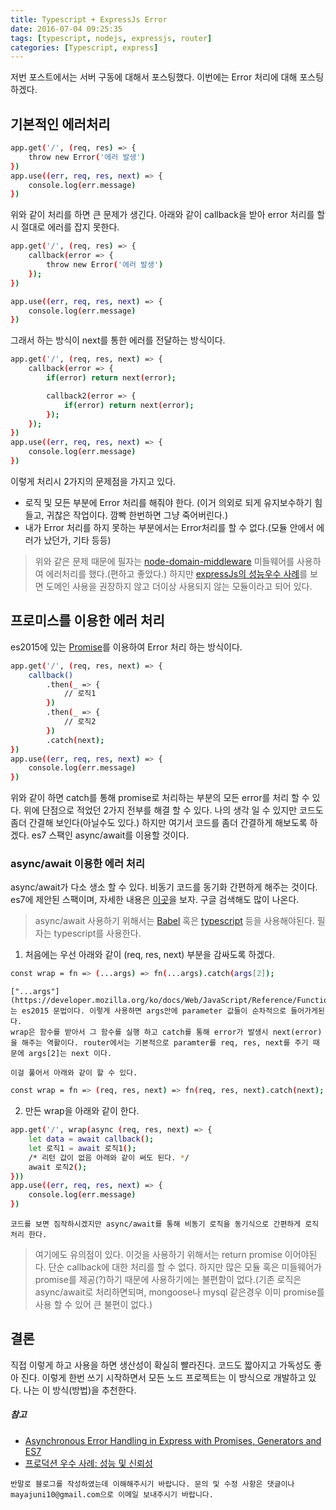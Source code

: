 ```yaml
---
title: Typescript + ExpressJs Error
date: 2016-07-04 09:25:35
tags: [typescript, nodejs, expressjs, router]
categories: [Typescript, express]
---
```

저번 포스트에서는 서버 구동에 대해서 포스팅했다. 이번에는 Error 처리에 대해 포스팅 하겠다.

## 기본적인 에러처리
```bash
app.get('/', (req, res) => {
    throw new Error('에러 발생')
})
app.use((err, req, res, next) => {
    console.log(err.message)
})
```
위와 같이 처리를 하면 큰 문제가 생긴다. 아래와 같이 callback을 받아 error 처리를 할 시 절대로 에러를 잡지 못한다.
```bash
app.get('/', (req, res) => {
    callback(error => {
        throw new Error('에러 발생')
    });
})

app.use((err, req, res, next) => {
    console.log(err.message)
})
```
그래서 하는 방식이 next를 통한 에러를 전달하는 방식이다.
```bash
app.get('/', (req, res, next) => {
    callback(error => {
        if(error) return next(error);

        callback2(error => {
            if(error) return next(error);
        });
    });
})
app.use((err, req, res, next) => {
    console.log(err.message)
})
```
이렇게 처리시 2가지의 문제점을 가지고 있다.
 * 로직 및 모든 부분에 Error 처리를 해줘야 한다.
    (이거 의외로 되게 유지보수하기 힘들고, 귀찮은 작업이다. 깜빡 한번하면 그냥 죽어버린다.)
 * 내가 Error 처리를 하지 못하는 부분에서는 Error처리를 할 수 없다.(모듈 안에서 에러가 났던가, 기타 등등)

> 위와 같은 문제 때문에 필자는 [node-domain-middleware](https://github.com/brianc/node-domain-middleware) 미들웨어를 사용하여 에러처리를 했다.(편하고 좋았다.) 하지만 [expressJs의 성능우수 사례](http://expressjs.com/ko/advanced/best-practice-performance.html#section-8)를 보면 도메인 사용을 권장하지 않고 더이상 사용되지 않는 모듈이라고 되어 있다.

## 프로미스를 이용한 에러 처리
es2015에 있는 [Promise](https://developer.mozilla.org/ko/docs/Web/JavaScript/Reference/Global_Objects/Promise)를 이용하여 Error 처리 하는 방식이다.
```bash
app.get('/', (req, res, next) => {
    callback()
        .then(_ => {
            // 로직1
        })
        .then(_ => {
            // 로직2
        })
        .catch(next);
})
app.use((err, req, res, next) => {
    console.log(err.message)
})
```
위와 같이 하면 catch를 통해 promise로 처리하는 부분의 모든 error를 처리 할 수 있다. 위에 단점으로 적었던 2가지 전부를 해결 할 수 있다. 나의 생각 일 수 있지만 코드도 좀더 간결해 보인다(아닐수도 있다.)
하지만 여기서 코드를 좀더 간결하게 해보도록 하겠다. es7 스팩인 async/await를 이용할 것이다.

### async/await 이용한 에러 처리
 async/await가 다소 생소 할 수 있다. 비동기 코드를 동기화 간편하게 해주는 것이다. es7에 제안된 스팩이며, 자세한 내용은 [이곳](https://blogs.msdn.microsoft.com/typescript/2015/11/03/what-about-asyncawait/)을 보자. 구글 검색해도 많이 나온다.

> async/await 사용하기 위해서는 [Babel](https://babeljs.io/docs/usage/cli/) 혹은 [typescript](https://www.typescriptlang.org/) 등을 사용해야된다. 필자는 typescript를 사용한다.

 1. 처음에는 우선 아래와 같이 (req, res, next) 부분을 감싸도록 하겠다.
```bash
const wrap = fn => (...args) => fn(...args).catch(args[2]);
```
    ["...args"](https://developer.mozilla.org/ko/docs/Web/JavaScript/Reference/Functions/arguments)는 es2015 문법이다. 이렇게 사용하면 args안에 parameter 값들이 순차적으로 들어가게된다.
    wrap은 함수를 받아서 그 함수를 실행 하고 catch를 통해 error가 발생시 next(error)을 해주는 역활이다. router에서는 기본적으로 paramter를 req, res, next를 주기 때문에 args[2]는 next 이다.

    이걸 풀어서 아래와 같이 할 수 있다.
```bash
const wrap = fn => (req, res, next) => fn(req, res, next).catch(next);
```
 2. 만든 wrap을 아래와 같이 한다.
```bash
app.get('/', wrap(async (req, res, next) => {
    let data = await callback();
    let 로직1 = await 로직1();
    /* 리턴 값이 없음 아래와 같이 써도 된다. */
    await 로직2();
}))
app.use((err, req, res, next) => {
    console.log(err.message)
})
```
    코드를 보면 짐작하시겠지만 async/await를 통해 비동기 로직을 동기식으로 간편하게 로직처리 한다.

> 여기에도 유의점이 있다. 이것을 사용하기 위해서는 return promise 이어야된다. 단순 callback에 대한 처리를 할 수 없다. 하지만 많은 모듈 혹은 미들웨어가 promise를 제공(?)하기 때문에 사용하기에는 불편함이 없다.(기존 로직은 async/await로 처리하면되며, mongoose나 mysql 같은경우 이미  promise를 사용 할 수 있어 큰 불편이 없다.)

## 결론
직접 이렇게 하고 사용을 하면 생산성이 확실히 빨라진다. 코드도 짧아지고 가독성도 좋아 진다. 이렇게 한번 쓰기 시작하면서 모든 노드 프로젝트는 이 방식으로 개발하고 있다. 나는 이 방식(방법)을 추천한다.


##### 참고
 * [Asynchronous Error Handling in Express with Promises, Generators and ES7](https://strongloop.com/strongblog/async-error-handling-expressjs-es7-promises-generators/)
 * [프로덕션 우수 사례: 성능 및 신뢰성](http://expressjs.com/ko/advanced/best-practice-performance.html)

`반말로 블로그를 작성하였는데 이해해주시기 바랍니다. 문의 및 수정 사항은 댓글이나 mayajuni10@gmail.com으로 이메일 보내주시기 바랍니다.`


